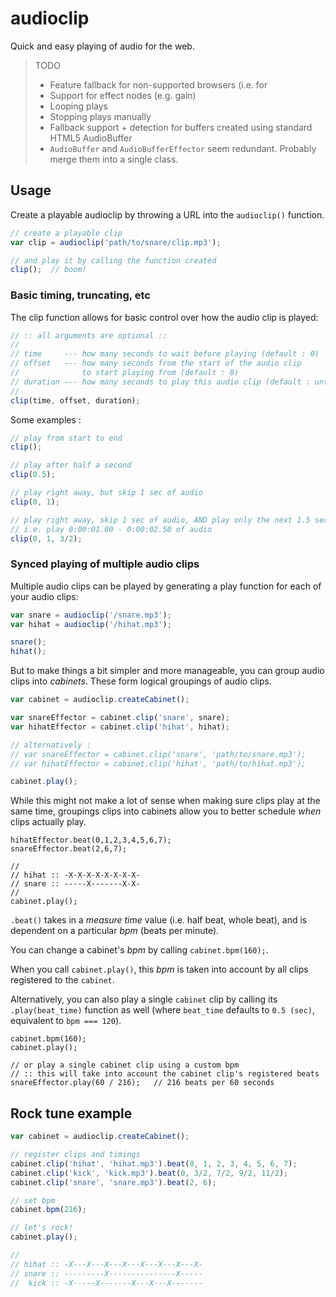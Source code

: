 audioclip
===

Quick and easy playing of audio for the web.

> TODO
>
> * Feature fallback for non-supported browsers (i.e. for <audio> shims)
> * Support for effect nodes (e.g. gain)
> * Looping plays
> * Stopping plays manually
> * Fallback support + detection for buffers created using standard HTML5 AudioBuffer
> * `AudioBuffer` and `AudioBufferEffector` seem redundant. Probably merge them into a single class.

## Usage

Create a playable audioclip by throwing a URL into the `audioclip()` function.

```javascript
// create a playable clip
var clip = audioclip('path/to/snare/clip.mp3');

// and play it by calling the function created
clip();  // boom!
```

### Basic timing, truncating, etc

The clip function allows for basic control over how the audio clip is played:

```javascript
// :: all arguments are optional ::
//
// time     --- how many seconds to wait before playing (default : 0)
// offset   --- how many seconds from the start of the audio clip
//              to start playing from (default : 0)
// duration --- how many seconds to play this audio clip (default : until end of clip)
//
clip(time, offset, duration);
```

Some examples :

```javascript
// play from start to end
clip();

// play after half a second
clip(0.5);

// play right away, but skip 1 sec of audio
clip(0, 1);

// play right away, skip 1 sec of audio, AND play only the next 1.5 seconds of audio
// i.e. play 0:00:01.00 - 0:00:02.50 of audio
clip(0, 1, 3/2);
```

### Synced playing of multiple audio clips

Multiple audio clips can be played by generating a play function
for each of your audio clips:

```javascript
var snare = audioclip('/snare.mp3');
var hihat = audioclip('/hihat.mp3');

snare();
hihat();
```

But to make things a bit simpler and more manageable, you can group audio clips
into _cabinets_. These form logical groupings of audio clips.

```javascript
var cabinet = audioclip.createCabinet();

var snareEffector = cabinet.clip('snare', snare);
var hihatEffector = cabinet.clip('hihat', hihat);

// alternatively :
// var snareEffector = cabinet.clip('snare', 'path/to/snare.mp3');
// var hihatEffector = cabinet.clip('hihat', 'path/to/hihat.mp3');

cabinet.play();
```

While this might not make a lot of sense when making sure clips play at the same time,
groupings clips into cabinets allow you to better schedule _when_ clips actually play.

```
hihatEffector.beat(0,1,2,3,4,5,6,7);
snareEffector.beat(2,6,7);

//
// hihat :: -X-X-X-X-X-X-X-X-
// snare :: -----X-------X-X-
//
cabinet.play();
```

`.beat()` takes in a _measure time_ value (i.e. half beat, whole beat), and
is dependent on a particular _bpm_ (beats per minute).

You can change a cabinet's _bpm_ by calling `cabinet.bpm(160);`.

When you call `cabinet.play()`, this _bpm_ is taken into account by
all clips registered to the `cabinet`.

Alternatively, you can also play a single `cabinet` clip by calling
its `.play(beat_time)` function as well (where `beat_time` defaults to `0.5 (sec)`, equivalent to `bpm === 120`).

```
cabinet.bpm(160);
cabinet.play();

// or play a single cabinet clip using a custom bpm
// :: this will take into account the cabinet clip's registered beats
snareEffector.play(60 / 216);   // 216 beats per 60 seconds
```

## Rock tune example

```javascript
var cabinet = audioclip.createCabinet();

// register clips and timings
cabinet.clip('hihat', 'hihat.mp3').beat(0, 1, 2, 3, 4, 5, 6, 7);
cabinet.clip('kick', 'kick.mp3').beat(0, 3/2, 7/2, 9/2, 11/2);
cabinet.clip('snare', 'snare.mp3').beat(2, 6);

// set bpm
cabinet.bpm(216);

// let's rock!
cabinet.play();

//
// hihat :: -X---X---X---X---X---X---X---X-
// snare :: ---------X---------------X-----
//  kick :: -X-----X-------X---X---X-------
```
